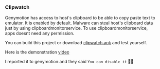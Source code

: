 ### Clipwatch

Genymotion has access to host's clipboard to be able to copy paste text to emulator. 
It is enabled by default. Malware can steal host's clipboard data just by using clipboardmonitorservice.
To use clipboardmonitorservice, apps doesnt need any permission. 

You can build this project or download [clipwatch.apk](clipwatch.apk) and test yourself.

Here is the demonstration [video](https://www.youtube.com/watch?v=Tod8Q6sf0P8)


I reported it to genymotion and they said `You can disable it` :man_shrugging:

